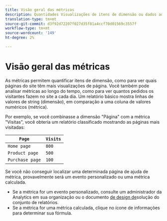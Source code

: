 ```yaml
---
title: Visão geral das métricas
description: Quantidades Visualizações de itens de dimensão ou dados ao longo do tempo.
translation-type: tm+mt
source-git-commit: d3f92d72207f027d35f81a4ccf70d01569c3557f
workflow-type: tm+mt
source-wordcount: '149'
ht-degree: 2%

---
```



# Visão geral das métricas

As métricas permitem quantificar itens de dimensão, como para ver quais páginas do site têm mais visualizações de página. Você também pode analisar métricas ao longo do tempo, como para ver quantos pedidos os visitantes fazem no site a cada dia. Um relatório básico mostra linhas de valores de string (dimensão), em comparação a uma coluna de valores numéricos (métrica).

Por exemplo, se você combinasse a dimensão &quot;Página&quot; com a métrica &quot;Visitas&quot;, você obteria um relatório classificado mostrando as páginas mais visitadas:

| `Page` | `Visits` |
| --- | --- |
| `Home page` | `800` |
| `Product page` | `500` |
| `Purchase page` | `100` |

Se você não conseguir localizar uma determinada página de ajuda de métrica, provavelmente será um evento [](custom-events.md) personalizado ou uma métrica [](../c-calcmetrics/cm-overview.md)calculada.

* Se a métrica for um evento personalizado, consulte um administrador da Analytics em sua organização ou o documento [de design de](/help/implement/prepare/solution-design.md)solução do conjunto de relatórios.
* Se a métrica for uma métrica calculada, clique no ícone de informações para determinar sua fórmula.
